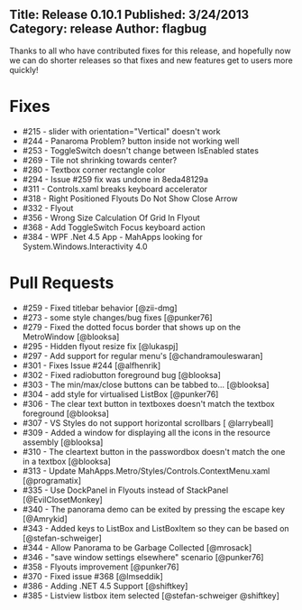Title: Release 0.10.1
Published: 3/24/2013
Category: release
Author: flagbug
---

Thanks to all who have contributed fixes for this release, and hopefully now we can do shorter releases so that fixes and new features get to users more quickly!

# Fixes

 - #215 - slider with orientation="Vertical" doesn't work 
 - #244 - Panaroma Problem? button inside not working well
 - #253 - ToggleSwitch doesn't change between IsEnabled states 
 - #269 - Tile not shrinking towards center? 
 - #280 - Textbox corner rectangle color
 - #294 - Issue #259 fix was undone in 8eda48129a
 - #311 - Controls.xaml breaks keyboard accelerator
 - #318 - Right Positioned Flyouts Do Not Show Close Arrow
 - #332 - Flyout
 - #356 - Wrong Size Calculation Of Grid In Flyout
 - #368 - Add ToggleSwitch Focus keyboard action
 - #384 - WPF .Net 4.5 App - MahApps looking for System.Windows.Interactivity 4.0

# Pull Requests

 - #259 - Fixed titlebar behavior [@zii-dmg]
 - #273 - some style changes/bug fixes [@punker76]
 - #279 - Fixed the dotted focus border that shows up on the MetroWindow [@blooksa]
 - #295 - Hidden flyout resize fix [@lukaspj]
 - #297 - Add support for regular menu's [@chandramouleswaran]
 - #301 - Fixes Issue #244 [@alfhenrik]
 - #302 - Fixed radiobutton foreground bug [@blooksa]
 - #303 - The min/max/close buttons can be tabbed to... [@blooksa]
 - #304 - add style for virtualised ListBox [@punker76]
 - #306 - The clear text button in textboxes doesn't match the textbox foreground [@blooksa]
 - #307 - VS Styles do not support horizontal scrollbars [ @larrybeall]
 - #309 - Added a window for displaying all the icons in the resource assembly [@blooksa]
 - #310 - The cleartext button in the passwordbox doesn't match the one in a textbox [@blooksa]
 - #313 - Update MahApps.Metro/Styles/Controls.ContextMenu.xaml [@programatix]
 - #335 - Use DockPanel in Flyouts instead of StackPanel [@EvilClosetMonkey]
 - #340 - The panorama demo can be exited by pressing the escape key [@Amrykid]
 - #343 - Added keys to ListBox and ListBoxItem so they can be based on [@stefan-schweiger]
 - #344 - Allow Panorama to be Garbage Collected [@mrosack]
 - #346 - "save window settings elsewhere" scenario [@punker76]
 - #358 - Flyouts improvement [@punker76]
 - #370 - Fixed issue #368 [@lmseddik]
 - #386 - Adding .NET 4.5 Support [@shiftkey]
 - #385 - Listview listbox item selected [@stefan-schweiger @shiftkey]
 
